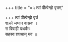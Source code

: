 +++
title = "०५ त्वां पीत्वेन्द्रो वृत्रम्"

+++
त्वां पीत्वेन्द्रो वृत्रं  
शक्रो जघान वासवः ।  
स विषाही यथर्षभः  
सहस्व शपथान् यव ॥